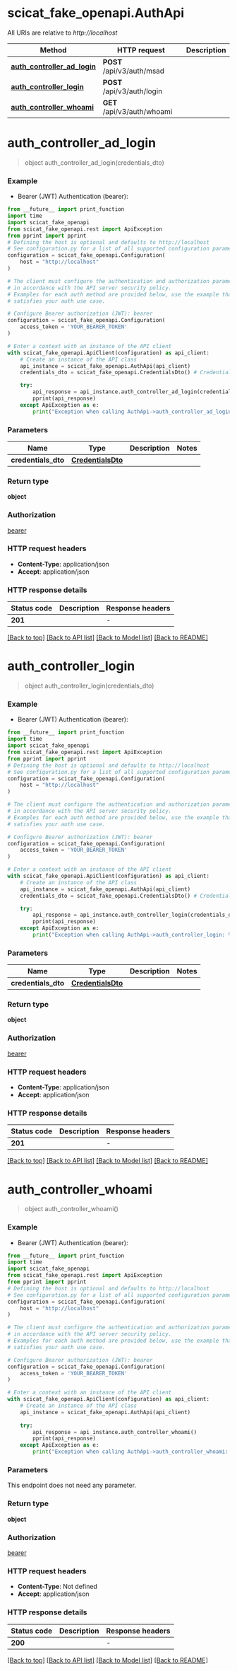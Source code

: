 # scicat_fake_openapi.AuthApi

All URIs are relative to *http://localhost*

Method | HTTP request | Description
------------- | ------------- | -------------
[**auth_controller_ad_login**](AuthApi.md#auth_controller_ad_login) | **POST** /api/v3/auth/msad | 
[**auth_controller_login**](AuthApi.md#auth_controller_login) | **POST** /api/v3/auth/login | 
[**auth_controller_whoami**](AuthApi.md#auth_controller_whoami) | **GET** /api/v3/auth/whoami | 


# **auth_controller_ad_login**
> object auth_controller_ad_login(credentials_dto)



### Example

* Bearer (JWT) Authentication (bearer):
```python
from __future__ import print_function
import time
import scicat_fake_openapi
from scicat_fake_openapi.rest import ApiException
from pprint import pprint
# Defining the host is optional and defaults to http://localhost
# See configuration.py for a list of all supported configuration parameters.
configuration = scicat_fake_openapi.Configuration(
    host = "http://localhost"
)

# The client must configure the authentication and authorization parameters
# in accordance with the API server security policy.
# Examples for each auth method are provided below, use the example that
# satisfies your auth use case.

# Configure Bearer authorization (JWT): bearer
configuration = scicat_fake_openapi.Configuration(
    access_token = 'YOUR_BEARER_TOKEN'
)

# Enter a context with an instance of the API client
with scicat_fake_openapi.ApiClient(configuration) as api_client:
    # Create an instance of the API class
    api_instance = scicat_fake_openapi.AuthApi(api_client)
    credentials_dto = scicat_fake_openapi.CredentialsDto() # CredentialsDto | 

    try:
        api_response = api_instance.auth_controller_ad_login(credentials_dto)
        pprint(api_response)
    except ApiException as e:
        print("Exception when calling AuthApi->auth_controller_ad_login: %s\n" % e)
```

### Parameters

Name | Type | Description  | Notes
------------- | ------------- | ------------- | -------------
 **credentials_dto** | [**CredentialsDto**](CredentialsDto.md)|  | 

### Return type

**object**

### Authorization

[bearer](../README.md#bearer)

### HTTP request headers

 - **Content-Type**: application/json
 - **Accept**: application/json

### HTTP response details
| Status code | Description | Response headers |
|-------------|-------------|------------------|
**201** |  |  -  |

[[Back to top]](#) [[Back to API list]](../README.md#documentation-for-api-endpoints) [[Back to Model list]](../README.md#documentation-for-models) [[Back to README]](../README.md)

# **auth_controller_login**
> object auth_controller_login(credentials_dto)



### Example

* Bearer (JWT) Authentication (bearer):
```python
from __future__ import print_function
import time
import scicat_fake_openapi
from scicat_fake_openapi.rest import ApiException
from pprint import pprint
# Defining the host is optional and defaults to http://localhost
# See configuration.py for a list of all supported configuration parameters.
configuration = scicat_fake_openapi.Configuration(
    host = "http://localhost"
)

# The client must configure the authentication and authorization parameters
# in accordance with the API server security policy.
# Examples for each auth method are provided below, use the example that
# satisfies your auth use case.

# Configure Bearer authorization (JWT): bearer
configuration = scicat_fake_openapi.Configuration(
    access_token = 'YOUR_BEARER_TOKEN'
)

# Enter a context with an instance of the API client
with scicat_fake_openapi.ApiClient(configuration) as api_client:
    # Create an instance of the API class
    api_instance = scicat_fake_openapi.AuthApi(api_client)
    credentials_dto = scicat_fake_openapi.CredentialsDto() # CredentialsDto | 

    try:
        api_response = api_instance.auth_controller_login(credentials_dto)
        pprint(api_response)
    except ApiException as e:
        print("Exception when calling AuthApi->auth_controller_login: %s\n" % e)
```

### Parameters

Name | Type | Description  | Notes
------------- | ------------- | ------------- | -------------
 **credentials_dto** | [**CredentialsDto**](CredentialsDto.md)|  | 

### Return type

**object**

### Authorization

[bearer](../README.md#bearer)

### HTTP request headers

 - **Content-Type**: application/json
 - **Accept**: application/json

### HTTP response details
| Status code | Description | Response headers |
|-------------|-------------|------------------|
**201** |  |  -  |

[[Back to top]](#) [[Back to API list]](../README.md#documentation-for-api-endpoints) [[Back to Model list]](../README.md#documentation-for-models) [[Back to README]](../README.md)

# **auth_controller_whoami**
> object auth_controller_whoami()



### Example

* Bearer (JWT) Authentication (bearer):
```python
from __future__ import print_function
import time
import scicat_fake_openapi
from scicat_fake_openapi.rest import ApiException
from pprint import pprint
# Defining the host is optional and defaults to http://localhost
# See configuration.py for a list of all supported configuration parameters.
configuration = scicat_fake_openapi.Configuration(
    host = "http://localhost"
)

# The client must configure the authentication and authorization parameters
# in accordance with the API server security policy.
# Examples for each auth method are provided below, use the example that
# satisfies your auth use case.

# Configure Bearer authorization (JWT): bearer
configuration = scicat_fake_openapi.Configuration(
    access_token = 'YOUR_BEARER_TOKEN'
)

# Enter a context with an instance of the API client
with scicat_fake_openapi.ApiClient(configuration) as api_client:
    # Create an instance of the API class
    api_instance = scicat_fake_openapi.AuthApi(api_client)
    
    try:
        api_response = api_instance.auth_controller_whoami()
        pprint(api_response)
    except ApiException as e:
        print("Exception when calling AuthApi->auth_controller_whoami: %s\n" % e)
```

### Parameters
This endpoint does not need any parameter.

### Return type

**object**

### Authorization

[bearer](../README.md#bearer)

### HTTP request headers

 - **Content-Type**: Not defined
 - **Accept**: application/json

### HTTP response details
| Status code | Description | Response headers |
|-------------|-------------|------------------|
**200** |  |  -  |

[[Back to top]](#) [[Back to API list]](../README.md#documentation-for-api-endpoints) [[Back to Model list]](../README.md#documentation-for-models) [[Back to README]](../README.md)


